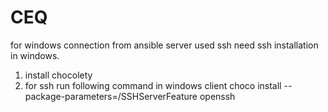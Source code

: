 # CEQ

for windows connection from ansible server used ssh
need ssh installation in windows.
1) install chocolety
2) for ssh run following command in windows client
    choco install --package-parameters=/SSHServerFeature openssh
